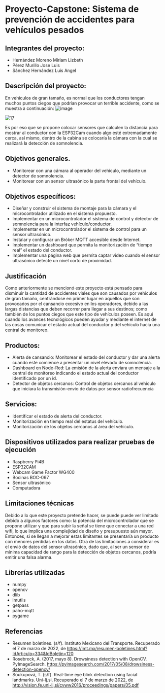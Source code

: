 # Proyecto-Capstone: Sistema de prevención de accidentes para vehículos pesados

## Integrantes del proyecto:
* Hernández Moreno Miriam Lizbeth
* Pérez Murillo Jose Luis
* Sánchez Hernández Luis Angel

## Descripción del proyecto: 
En vehículos de gran tamaño, es normal que los conductores tengan muchos puntos ciegos que podrían provocar un terrible accidente, como se muestra a continuación:
![image](https://user-images.githubusercontent.com/57678190/156950314-4c2b821d-7d2b-4de2-8325-ccd1cd20b200.png)

![17](https://user-images.githubusercontent.com/87503625/157335586-069ff374-6566-438c-845d-a77f5d177ad0.jpg)

Es por eso que se propone colocar sensores que calculen la distancia para mostrar al conductor con la ESP32Cam cuando algo esté extremadamente cerca, así mismo, dentro de la cabina se colocaría la cámara con la cual se realizará la detección de somnolencia.

## Objetivos generales.
* Monitorear con una cámara al operador del vehículo, mediante un detector de somnolencia.
* Monitorear con un sensor ultrasónico la parte frontal del vehículo. 

## Objetivos específicos:
* Diseñar y construir el sistema de montaje para la cámara y el microcontrolador utilizado en el sistema propuesto.
* Implementar en un microcontrolador el sistema de control y detector de somnolencia para la interfaz vehículo/conductor.
* Implementar en un microcontrolador el sistema de control para un sensor ultrasónico.
* Instalar y configurar un Bróker MQTT accesible desde Internet.
* Implementar un dashboard que permita la monitorización de “tiempo real” el estado del conductor.
* Implementar una página web que permita captar video cuando el sensor ultrasónico detecte un nivel corto de proximidad.

## Justificación

Como anteriormente se mencionó este proyecto está pensado para disminuir la cantidad de accidentes viales que son causados por vehículos de gran tamaño, centrándose en primer lugar en aquellos que son provocados por el cansancio excesivo en los operadores, debido a las largas distancias que deben recorrer para llegar a sus destinos; como también de los puntos ciegos que este tipo de vehículos poseen.
Es aquí cuando los avances tecnológicos pueden ayudar y mediante el internet de las cosas comunicar el estado actual del conductor y del vehículo hacia una central de monitoreo.

## Productos:
* Alerta de cansancio: Monitorear el estado del conductor y dar una alerta cuando este comience a presentar un nivel elevado de somnolencia. 
* Dashboard en Node-Red: La emisión de la alerta enviara un mensaje a la central de monitoreo indicando el estado actual del conductor identificado por un id.
* Detector de objetos cercanos: Control de objetos cercanos al vehículo que iniciara la transmisión-envio de datos por sensor radiofrecuencia

## Servicios:
* Identificar el estado de alerta del conductor.
* Monitorización en tiempo real del estatus del vehículo.
* Monitorización de los objetos cercanos al área del vehículo.


## Dispositivos utilizados para realizar pruebas de ejecución
* Raspberry Pi4B
* ESP32CAM
* Webcam Game Factor WG400
* Bocinas BOC-067
* Sensor ultrasónico
* Computadora

## Limitaciones técnicas
Debido a lo que este proyecto pretende hacer, se puede puede ver limitado debido a algunos factores como: la potencia del microcontrolador que se propone utilizar y que para subir la señal se tiene que conectar a una red wifi, lo que implica una complejidad de diseño y presupuesto aún mayor. Entonces, si se llegan a mejorar estas limitantes se presentaría un producto con menores perdidas en los datos.
Otra de las limitaciones a considerar es el envió de datos del sensor ultrasónico, dado que, al ser un sensor de mínima capacidad de rango para la detección de objetos cercanos, podría emitir una falsa alarma. 

## Librerías utilizadas
* numpy
* opencv
* dlib
* imutils
* getpass
* paho-mqtt
* pygame

## Referencias
* Resumen boletines. (s/f). Instituto Mexicano del Transporte. Recuperado el 7 de marzo de 2022, de https://imt.mx/resumen-boletines.html?IdArticulo=334&IdBoletin=120
* Rosebrock, A. (2017, mayo 8). Drowsiness detection with OpenCV. PyImageSearch. https://pyimagesearch.com/2017/05/08/drowsiness-detection-opencv/
* Soukupová, T. (s/f). Real-time eye blink detection using facial landmarks. Uni-lj.si. Recuperado el 7 de marzo de 2022, de http://vision.fe.uni-lj.si/cvww2016/proceedings/papers/05.pdf

